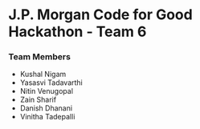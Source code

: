 J.P. Morgan Code for Good Hackathon - Team 6
============================================

### Team Members
* Kushal Nigam
* Yasasvi Tadavarthi
* Nitin Venugopal
* Zain Sharif
* Danish Dhanani
* Vinitha Tadepalli
